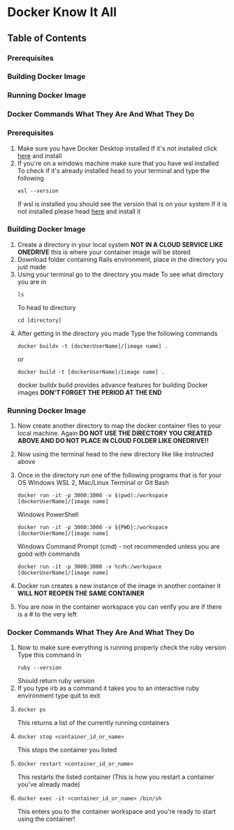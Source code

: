# Docker Know It All

## **Table of Contents**

### Prerequisites

### Building Docker Image

### Running Docker Image

### Docker Commands What They Are And What They Do






### Prerequisites

1. Make sure you have Docker Desktop installed
   If it's not installed click [here](https://www.docker.com/products/docker-desktop/) and install
2. If you're on a windows machine make sure that you have wsl installed
   To check if it's already installed head to your terminal and type the following
   ```batch
   wsl --version
   ```
   If wsl is installed you should see the version that is on your system
   If it is not installed please head [here](https://learn.microsoft.com/en-us/windows/wsl/install) and install it



### Building Docker Image

1. Create a directory in your local system **NOT IN A CLOUD SERVICE LIKE ONEDRIVE** this is where your container image will be stored
2. Download folder containing Rails environment, place in the directory you just made
3. Using your terminal go to the directory you made
   To see what directory you are in
   ```batch
   ls
   ```
   To head to directory
   ```batch
   cd [directory]
   ```
4. After getting in the directory you made Type the following commands
   ```batch
   docker buildx -t [dockerUserName]/[image name] .
   ```
   or
   ```batch
   docker build -t [dockerUserName]/[image name] .
   ```
   docker buildx build provides advance features for building Docker images
   **DON'T FORGET THE PERIOD AT THE END**


### Running Docker Image

1. Now create another directory to map the docker container files to your local machine. Again **DO NOT USE THE DIRECTORY YOU CREATED ABOVE AND DO NOT PLACE IN CLOUD FOLDER LIKE ONEDRIVE!!**
2. Now using the terminal head to the new directory like like instructed above
3. Once in the directory run one of the following programs that is for your OS
   Windows WSL 2, Mac/Linux Terminal or Git Bash
   ```batch
   docker run -it -p 3000:3000 -v $(pwd):/workspace [dockerUserName]/[image name]
   ```

   Windows PowerShell
   ```batch
   docker run -it -p 3000:3000 -v ${PWD}:/workspace [dockerUserName]/[image name]
   ```
   
   Windows Command Prompt (cmd) - not recommended unless you are good with commands
   ```batch
   docker run -it -p 3000:3000 -v %cd%:/workspace [dockerUserName]/[image name]
   ```
4. Docker run creates a new instance of the image in another container it **WILL NOT REOPEN THE SAME CONTAINER**
5. You are now in the container workspace you can verify you are if there is a # to the very left



### Docker Commands What They Are And What They Do

1. Now to make sure everything is running properly check the ruby version
   Type this command in
   ```batch
   ruby --version
   ```
   Should return ruby version
2. If you type irb as a command it takes you to an interactive ruby environment type quit to exit
3. ```batch
   docker ps
   ```
   This returns a list of the currently running containers
4. ```batch
   docker stop <container_id_or_name>
   ```
   This stops the container you listed
5. ```batch
   docker restart <container_id_or_name>
   ```
   This restarts the listed container (This is how you restart a container you've already made)
6. ```batch
   docker exec -it <container_id_or_name> /bin/sh
   ```
   This enters you to the container workspace and you're ready to start using the container!
   
